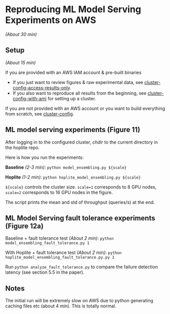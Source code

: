# Reproducing ML Model Serving Experiments on AWS

_(About 30 min)_

## Setup 

_(About 15 min)_

If you are provided with an AWS IAM account & pre-built binaries
* If you just want to review figures & raw experimental data, see [cluster-config-access-results-only](cluster-config-access-results-only).
* If you also want to reproduce all results from the beginning, see [cluster-config-with-ami](cluster-config-with-ami) for setting up a cluster.

If you are not provided with an AWS account or you want to build everything from scratch, see [cluster-config](cluster-config).

## ML model serving experiments (Figure 11)

After logging in to the configured cluster, *chdir* to the current directory in the hoplite repo.

Here is how you run the experiments:

**Baseline** _(2-3 min)_: `python model_ensembling.py ${scale}`

**Hoplite** _(1-2 min)_: `python hoplite_model_ensembling.py ${scale}`

`${scale}` controls the cluster size. `scale=1` corresponds to 8 GPU nodes, `scale=2` corresponds to 16 GPU nodes in the figure.

The script prints the mean and std of throughput (queries/s) at the end.

## ML Model Serving fault tolerance experiments (Figure 12a)

Baseline + fault tolerance test _(About 2 min)_: `python model_ensembling_fault_tolerance.py 1`

With Hoplite + fault tolerance test _(About 2 min)_: `python hoplite_model_ensembling_fault_tolerance.py.py 1`

Run `python analyze_fault_tolerance.py` to compare the failure detection latency (see section 5.5 in the paper).

## Notes

The initial run will be extremely slow on AWS due to python generating caching files etc (about 4 min). This is totally normal.
